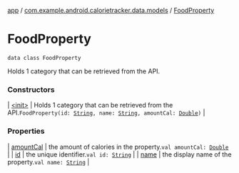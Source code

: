 [app](../../index.md) / [com.example.android.calorietracker.data.models](../index.md) / [FoodProperty](./index.md)

# FoodProperty

`data class FoodProperty`

Holds 1 category that can be retrieved from the API.

### Constructors

| [&lt;init&gt;](-init-.md) | Holds 1 category that can be retrieved from the API.`FoodProperty(id: `[`String`](https://kotlinlang.org/api/latest/jvm/stdlib/kotlin/-string/index.html)`, name: `[`String`](https://kotlinlang.org/api/latest/jvm/stdlib/kotlin/-string/index.html)`, amountCal: `[`Double`](https://kotlinlang.org/api/latest/jvm/stdlib/kotlin/-double/index.html)`)` |

### Properties

| [amountCal](amount-cal.md) | the amount of calories in the property.`val amountCal: `[`Double`](https://kotlinlang.org/api/latest/jvm/stdlib/kotlin/-double/index.html) |
| [id](id.md) | the unique identifier.`val id: `[`String`](https://kotlinlang.org/api/latest/jvm/stdlib/kotlin/-string/index.html) |
| [name](name.md) | the display name of the property.`val name: `[`String`](https://kotlinlang.org/api/latest/jvm/stdlib/kotlin/-string/index.html) |

